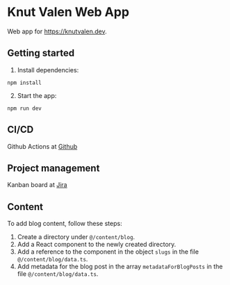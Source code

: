 # Knut Valen Web App

Web app for https://knutvalen.dev.

## Getting started

1. Install dependencies:

```shell
npm install
```

2. Start the app:

```shell
npm run dev
```

## CI/CD

Github Actions at [Github](https://github.com/knutvalen/knutvalen-web-app)

## Project management

Kanban board at [Jira](https://knutvalen.atlassian.net/jira)

## Content

To add blog content, follow these steps:

1. Create a directory under `@/content/blog`.
2. Add a React component to the newly created directory.
3. Add a reference to the component in the object `slugs` in the file `@/content/blog/data.ts`.
4. Add metadata for the blog post in the array `metadataForBlogPosts` in the file `@/content/blog/data.ts`.
